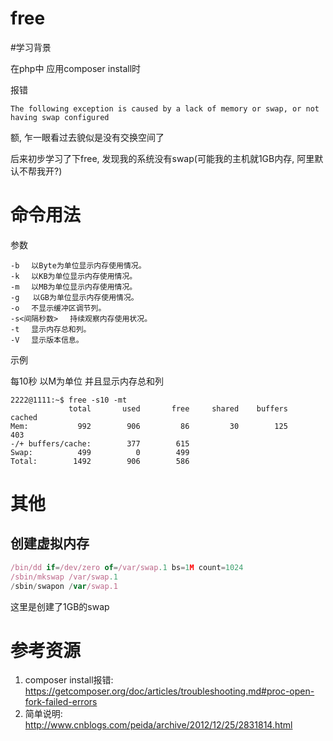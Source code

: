 # free

#学习背景

在php中 应用composer install时

报错

`The following exception is caused by a lack of memory or swap, or not having swap configured`

额, 乍一眼看过去貌似是没有交换空间了 

后来初步学习了下free, 发现我的系统没有swap(可能我的主机就1GB内存, 阿里默认不帮我开?)

# 命令用法

参数 

```shell
-b 　以Byte为单位显示内存使用情况。 
-k 　以KB为单位显示内存使用情况。 
-m 　以MB为单位显示内存使用情况。
-g   以GB为单位显示内存使用情况。 
-o 　不显示缓冲区调节列。 
-s<间隔秒数> 　持续观察内存使用状况。 
-t 　显示内存总和列。 
-V 　显示版本信息。
```

示例

每10秒 以M为单位 并且显示内存总和列

```shell
2222@1111:~$ free -s10 -mt
             total       used       free     shared    buffers     cached
Mem:           992        906         86         30        125        403
-/+ buffers/cache:        377        615
Swap:          499          0        499
Total:        1492        906        586
```



# 其他

## 创建虚拟内存

```javascript
/bin/dd if=/dev/zero of=/var/swap.1 bs=1M count=1024
/sbin/mkswap /var/swap.1
/sbin/swapon /var/swap.1
```

这里是创建了1GB的swap

# 参考资源

1. composer install报错: https://getcomposer.org/doc/articles/troubleshooting.md#proc-open-fork-failed-errors
2. 简单说明: http://www.cnblogs.com/peida/archive/2012/12/25/2831814.html